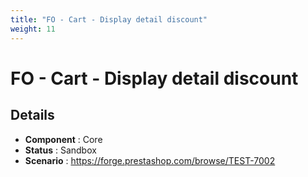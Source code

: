 ```yaml
---
title: "FO - Cart - Display detail discount"
weight: 11
---
```


# FO - Cart - Display detail discount
## Details
* **Component** : Core
* **Status** : Sandbox
* **Scenario** : https://forge.prestashop.com/browse/TEST-7002
